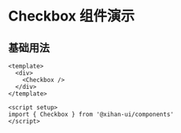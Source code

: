 # Checkbox 组件演示

## 基础用法

```vue
<template>
  <div>
    <Checkbox />
  </div>
</template>

<script setup>
import { Checkbox } from '@xihan-ui/components'
</script>
```
